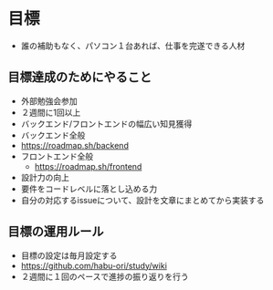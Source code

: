 # 目標
- 誰の補助もなく、パソコン１台あれば、仕事を完遂できる人材

## 目標達成のためにやること
- 外部勉強会参加
 - ２週間に1回以上
- バックエンド/フロントエンドの幅広い知見獲得
 - バックエンド全般
  - https://roadmap.sh/backend
- フロントエンド全般
  - https://roadmap.sh/frontend
- 設計力の向上
 - 要件をコードレベルに落とし込める力
  - 自分の対応するissueについて、設計を文章にまとめてから実装する

## 目標の運用ルール
- 目標の設定は毎月設定する
 - https://github.com/habu-ori/study/wiki
- ２週間に１回のペースで進捗の振り返りを行う
